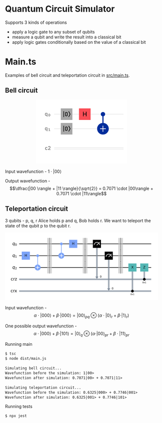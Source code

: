 # Quantum Circuit Simulator

Supports 3 kinds of operations
- apply a logic gate to any subset of qubits
- measure a qubit and write the result into a classical bit
- apply logic gates conditionally based on the value of a classical bit

# Main.ts

Examples of bell circuit and teleportation circuit in [src/main.ts](src/main.ts).

## Bell circuit

<p align="center">
    <img src="./assets/bell%20circuit.png" alt="Bell Circuit" width="300">
</p>

Input wavefunction - $1 \cdot |00 \rangle$

Output wavefunction - $$\dfrac{|00 \rangle + |11 \rangle}{\sqrt{2}} = 0.7071 \cdot |00\rangle + 0.7071 \cdot |11\rangle$$

## Teleportation circuit

3 qubits - p, q, r
Alice holds p and q, Bob holds r. We want to teleport the state of the qubit p to the qubit r.

<p align="center">
    <img src="./assets/teleportation%20circuit.png" alt="Teleportation circuit" width="700">
</p>

Input wavefunction - $$\alpha \cdot |000 \rangle + \beta \cdot |000 \rangle = |00 \rangle_{pq} \otimes (\alpha \cdot |0 \rangle_r + \beta \cdot |1 \rangle_r)$$

One possible output wavefunction - $$\alpha \cdot |000 \rangle + \beta \cdot |101 \rangle = |0 \rangle_q \otimes (\alpha \cdot |00 \rangle_{pr} + \beta \cdot |11 \rangle_{pr}$$

Running main
```
$ tsc
$ node dist/main.js

Simulating bell circuit...
Wavefunction before the simulation: 1|00>
Wavefunction after simulation: 0.7071|00> + 0.7071|11>

Simulating teleportation circuit...
Wavefunction before the simulation: 0.6325|000> + 0.7746|001>
Wavefunction after simulation: 0.6325|001> + 0.7746|101>
```
Running tests
```
$ npx jest
```
